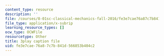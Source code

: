 ```yaml
---
content_type: resource
description: ''
file: /courses/8-01sc-classical-mechanics-fall-2016/fe3e7cae76a87c7b841d566853b404c2_CfBeCHrQj_U.srt
file_type: application/x-subrip
learning_resource_types: []
ocw_type: OCWFile
resourcetype: Other
title: 3play caption file
uid: fe3e7cae-76a8-7c7b-841d-566853b404c2
---
```

